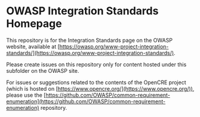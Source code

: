 # OWASP Integration Standards Homepage

This repository is for the Integration Standards page on the OWASP website, available at [https://owasp.org/www-project-integration-standards/](https://owasp.org/www-project-integration-standards/).

Please create issues on this repository only for content hosted under this subfolder on the OWASP site.

For issues or suggestions related to the contents of the OpenCRE project (which is hosted on [https://www.opencre.org/](https://www.opencre.org/)), please use the [https://github.com/OWASP/common-requirement-enumeration](https://github.com/OWASP/common-requirement-enumeration) repository.